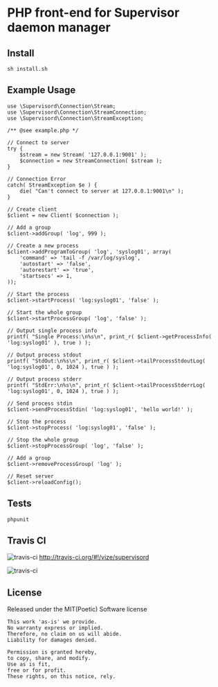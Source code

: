 PHP front-end for Supervisor daemon manager
========================================================================

Install
--------

    sh install.sh

Example Usage
-------------

    use \Supervisord\Connection\Stream;
    use \Supervisord\Connection\StreamConnection;
    use \Supervisord\Connection\StreamException;

    /** @see example.php */

    // Connect to server
    try {
        $stream = new Stream( '127.0.0.1:9001' );
        $connection = new StreamConnection( $stream );
    }

    // Connection Error
    catch( StreamException $e ) {
        die( "Can't connect to server at 127.0.0.1:9001\n" );
    }

    // Create client
    $client = new Client( $connection );
    
    // Add a group
    $client->addGroup( 'log', 999 );

    // Create a new process
    $client->addProgramToGroup( 'log', 'syslog01', array(
        'command' => 'tail -f /var/log/syslog',
        'autostart' => 'false',
        'autorestart' => 'true',
        'startsecs' => 1,
    ));
    
    // Start the process
    $client->startProcess( 'log:syslog01', 'false' );
    
    // Start the whole group
    $client->startProcessGroup( 'log', 'false' );
    
    // Output single process info
    printf( "Single Process:\n%s\n", print_r( $client->getProcessInfo( 'log:syslog01' ), true ) );
    
    // Output process stdout
    printf( "StdOut:\n%s\n", print_r( $client->tailProcessStdoutLog( 'log:syslog01', 0, 1024 ), true ) );
    
    // Output process stderr
    printf( "StdErr:\n%s\n", print_r( $client->tailProcessStderrLog( 'log:syslog01', 0, 1024 ), true ) );
    
    // Send process stdin
    $client->sendProcessStdin( 'log:syslog01', 'hello world!' );
    
    // Stop the process
    $client->stopProcess( 'log:syslog01', 'false' );
    
    // Stop the whole group
    $client->stopProcessGroup( 'log', 'false' );
    
    // Add a group
    $client->removeProcessGroup( 'log' );
    
    // Reset server
    $client->reloadConfig();

Tests
--------

    phpunit

Travis CI
---------

![travis-ci](http://cdn-ak.favicon.st-hatena.com/?url=http%3A%2F%2Fabout.travis-ci.org%2F)&nbsp;http://travis-ci.org/#!/vize/supervisord

![travis-ci](https://secure.travis-ci.org/vize/supervisord.png?branch=master)

License
------------------------

Released under the MIT(Poetic) Software license

    This work 'as-is' we provide.
    No warranty express or implied.
    Therefore, no claim on us will abide.
    Liability for damages denied.

    Permission is granted hereby,
    to copy, share, and modify.
    Use as is fit,
    free or for profit.
    These rights, on this notice, rely.
